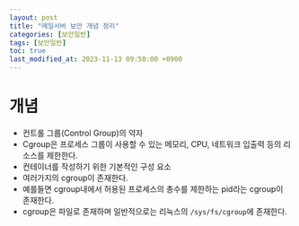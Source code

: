 ```yaml
---
layout: post
title: "메일서버 보안 개념 정리"
categories: [보안일반]
tags: [보안일반]
toc: true
last_modified_at: 2023-11-13 09:50:00 +0900
---
```



# 개념
- 컨트롤 그룹(Control Group)의 약자
- Cgroup은 프로세스 그룹이 사용할 수 있는 메모리, CPU, 네트워크 입출력 등의 리소스를 제한한다. 
- 컨테이너를 작성하기 위한 기본적인 구성 요소 
- 여러가지의 cgroup이 존재한다. 
- 예를들면 cgroup내에서 허용된 프로세스의 총수를 제한하는 pid라는 cgroup이 존재한다. 
- cgroup은 파일로 존재하며 일반적으로는 리눅스의 `/sys/fs/cgroup`에 존재한다. 